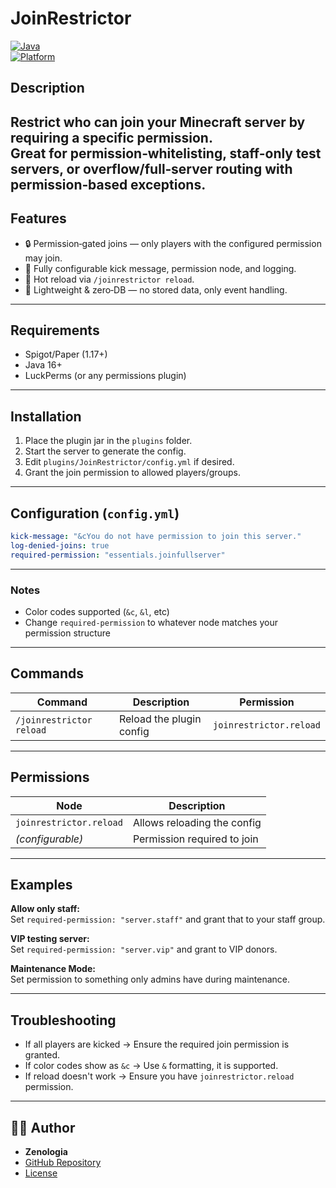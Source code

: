 # JoinRestrictor

[![Java](https://img.shields.io/badge/Java-16%2B-blue)](https://www.oracle.com/java)  
[![Platform](https://img.shields.io/badge/Platform-Spigot%2FPaper-green)](https://papermc.io/)

## Description  
Restrict who can join your Minecraft server by requiring a specific permission.  
Great for **permission‑whitelisting**, **staff-only test servers**, or **overflow/full‑server routing** with permission‑based exceptions.
---
## Features
- 🔒 Permission‑gated joins — only players with the configured permission may join.  
- 🧰 Fully configurable kick message, permission node, and logging.  
- 🔁 Hot reload via `/joinrestrictor reload`.  
- 🧪 Lightweight & zero‑DB — no stored data, only event handling.
---
## Requirements
- Spigot/Paper (1.17+)  
- Java 16+  
- LuckPerms (or any permissions plugin)
---
## Installation
1. Place the plugin jar in the `plugins` folder.  
2. Start the server to generate the config.  
3. Edit `plugins/JoinRestrictor/config.yml` if desired.  
4. Grant the join permission to allowed players/groups.  
---
## Configuration (`config.yml`)
```yaml
kick-message: "&cYou do not have permission to join this server."
log-denied-joins: true
required-permission: "essentials.joinfullserver"
```
---
### Notes
- Color codes supported (`&c`, `&l`, etc)
- Change `required-permission` to whatever node matches your permission structure
---
## Commands
| Command | Description | Permission |
|--------|-------------|------------|
| `/joinrestrictor reload` | Reload the plugin config | `joinrestrictor.reload` |

---

## Permissions
| Node | Description |
|------|-------------|
| `joinrestrictor.reload` | Allows reloading the config |
| *(configurable)* | Permission required to join |

---

## Examples
**Allow only staff:**  
Set `required-permission: "server.staff"` and grant that to your staff group.

**VIP testing server:**  
Set `required-permission: "server.vip"` and grant to VIP donors.

**Maintenance Mode:**  
Set permission to something only admins have during maintenance.

---

## Troubleshooting
- If all players are kicked → Ensure the required join permission is granted.  
- If color codes show as `&c` → Use `&` formatting, it is supported.  
- If reload doesn't work → Ensure you have `joinrestrictor.reload` permission.

---

## 🧑‍💻 Author

- **Zenologia**
- [GitHub Repository](https://github.com/Zenologia/JoinRestrictor)
- [License](https://github.com/Zenologia/ZBedRockBlock/blob/main/LICENSE)
